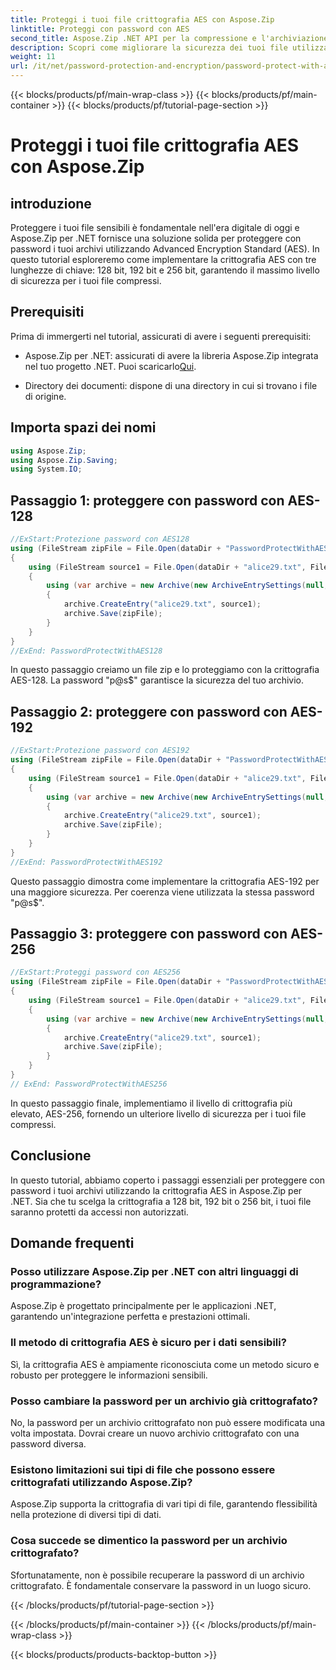 ```yaml
---
title: Proteggi i tuoi file crittografia AES con Aspose.Zip
linktitle: Proteggi con password con AES
second_title: Aspose.Zip .NET API per la compressione e l'archiviazione dei file
description: Scopri come migliorare la sicurezza dei tuoi file utilizzando Aspose.Zip per .NET con crittografia AES. Segui la nostra guida passo passo per una protezione ottimale.
weight: 11
url: /it/net/password-protection-and-encryption/password-protect-with-aes/
---
```


{{< blocks/products/pf/main-wrap-class >}}
{{< blocks/products/pf/main-container >}}
{{< blocks/products/pf/tutorial-page-section >}}

# Proteggi i tuoi file crittografia AES con Aspose.Zip


## introduzione

Proteggere i tuoi file sensibili è fondamentale nell'era digitale di oggi e Aspose.Zip per .NET fornisce una soluzione solida per proteggere con password i tuoi archivi utilizzando Advanced Encryption Standard (AES). In questo tutorial esploreremo come implementare la crittografia AES con tre lunghezze di chiave: 128 bit, 192 bit e 256 bit, garantendo il massimo livello di sicurezza per i tuoi file compressi.

## Prerequisiti

Prima di immergerti nel tutorial, assicurati di avere i seguenti prerequisiti:

-  Aspose.Zip per .NET: assicurati di avere la libreria Aspose.Zip integrata nel tuo progetto .NET. Puoi scaricarlo[Qui](https://releases.aspose.com/zip/net/).

- Directory dei documenti: dispone di una directory in cui si trovano i file di origine.

## Importa spazi dei nomi

```csharp
using Aspose.Zip;
using Aspose.Zip.Saving;
using System.IO;
```

## Passaggio 1: proteggere con password con AES-128

```csharp
//ExStart:Protezione password con AES128
using (FileStream zipFile = File.Open(dataDir + "PasswordProtectWithAES128_out.zip", FileMode.Create))
{
    using (FileStream source1 = File.Open(dataDir + "alice29.txt", FileMode.Open, FileAccess.Read))
    {
        using (var archive = new Archive(new ArchiveEntrySettings(null, new AesEcryptionSettings("p@s$", EncryptionMethod.AES128))))
        {
            archive.CreateEntry("alice29.txt", source1);
            archive.Save(zipFile);
        }
    }
}
//ExEnd: PasswordProtectWithAES128
```

In questo passaggio creiamo un file zip e lo proteggiamo con la crittografia AES-128. La password "p@s$" garantisce la sicurezza del tuo archivio.

## Passaggio 2: proteggere con password con AES-192

```csharp
//ExStart:Protezione password con AES192
using (FileStream zipFile = File.Open(dataDir + "PasswordProtectWithAES192_out.zip", FileMode.Create))
{
    using (FileStream source1 = File.Open(dataDir + "alice29.txt", FileMode.Open, FileAccess.Read))
    {
        using (var archive = new Archive(new ArchiveEntrySettings(null, new AesEcryptionSettings("p@s$", EncryptionMethod.AES192))))
        {
            archive.CreateEntry("alice29.txt", source1);
            archive.Save(zipFile);
        }
    }
}
//ExEnd: PasswordProtectWithAES192
```

Questo passaggio dimostra come implementare la crittografia AES-192 per una maggiore sicurezza. Per coerenza viene utilizzata la stessa password "p@s$".

## Passaggio 3: proteggere con password con AES-256

```csharp
//ExStart:Proteggi password con AES256
using (FileStream zipFile = File.Open(dataDir + "PasswordProtectWithAES256_out.zip", FileMode.Create))
{
    using (FileStream source1 = File.Open(dataDir + "alice29.txt", FileMode.Open, FileAccess.Read))
    {
        using (var archive = new Archive(new ArchiveEntrySettings(null, new AesEcryptionSettings("p@s$", EncryptionMethod.AES256))))
        {
            archive.CreateEntry("alice29.txt", source1);
            archive.Save(zipFile);
        }
    }
}
// ExEnd: PasswordProtectWithAES256
```

In questo passaggio finale, implementiamo il livello di crittografia più elevato, AES-256, fornendo un ulteriore livello di sicurezza per i tuoi file compressi.

## Conclusione

In questo tutorial, abbiamo coperto i passaggi essenziali per proteggere con password i tuoi archivi utilizzando la crittografia AES in Aspose.Zip per .NET. Sia che tu scelga la crittografia a 128 bit, 192 bit o 256 bit, i tuoi file saranno protetti da accessi non autorizzati.

## Domande frequenti

### Posso utilizzare Aspose.Zip per .NET con altri linguaggi di programmazione?
Aspose.Zip è progettato principalmente per le applicazioni .NET, garantendo un'integrazione perfetta e prestazioni ottimali.

### Il metodo di crittografia AES è sicuro per i dati sensibili?
Sì, la crittografia AES è ampiamente riconosciuta come un metodo sicuro e robusto per proteggere le informazioni sensibili.

### Posso cambiare la password per un archivio già crittografato?
No, la password per un archivio crittografato non può essere modificata una volta impostata. Dovrai creare un nuovo archivio crittografato con una password diversa.

### Esistono limitazioni sui tipi di file che possono essere crittografati utilizzando Aspose.Zip?
Aspose.Zip supporta la crittografia di vari tipi di file, garantendo flessibilità nella protezione di diversi tipi di dati.

### Cosa succede se dimentico la password per un archivio crittografato?
Sfortunatamente, non è possibile recuperare la password di un archivio crittografato. È fondamentale conservare la password in un luogo sicuro.

{{< /blocks/products/pf/tutorial-page-section >}}

{{< /blocks/products/pf/main-container >}}
{{< /blocks/products/pf/main-wrap-class >}}

{{< blocks/products/products-backtop-button >}}
